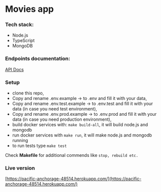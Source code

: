 # Movies app

### Tech stack:
* Node.js
* TypeScript
* MongoDB

### Endpoints documentation:
[API Docs](https://documenter.getpostman.com/view/4098545/T1LPE7qt?version=latest)

### Setup

* clone this repo,
* Copy and rename .env.example -> to .env and fill it with your data,
* Copy and rename .env.test.example -> to .env.test and fill it with your data (in case you need test environment),
* Copy and rename .env.prod.example -> to .env.prod and fill it with your data (in case you need production environment),
* build docker services with: ``make build-all``, it will build node.js and mongodb
* run docker services with ``make run``, it will make node.js and mongodb running
* to run tests type ``make test``

Check **Makefile** for additional commends like ```stop, rebuild etc.```

### Live version

[https://pacific-anchorage-48514.herokuapp.com/](https://pacific-anchorage-48514.herokuapp.com/)